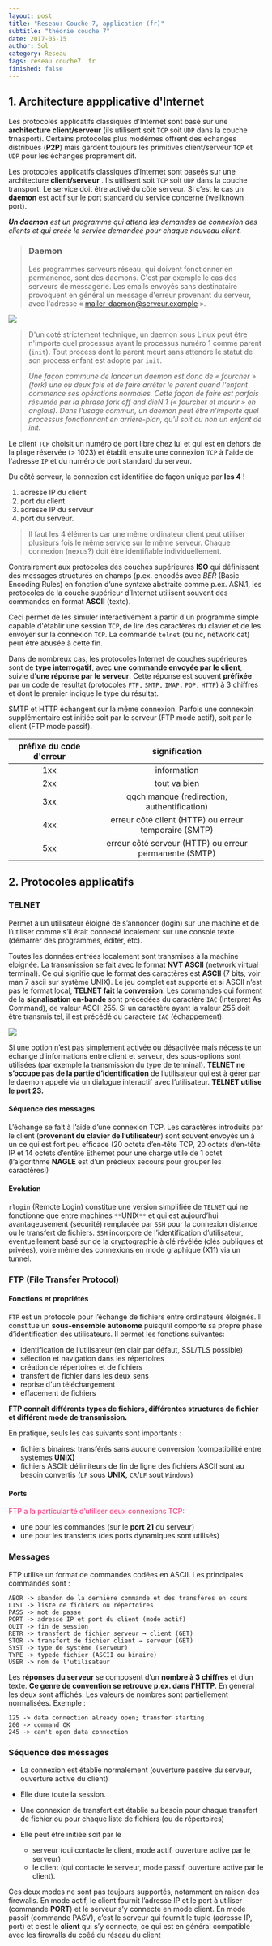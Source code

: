 ```yaml
---
layout: post
title: "Reseau: Couche 7, application (fr)"
subtitle: "théorie couche 7"
date: 2017-05-15
author: Sol
category: Reseau
tags: reseau couche7  fr
finished: false
---
```


## 1. Architecture appplicative d'Internet

Les protocoles applicatifs classiques d'Internet sont basé sur une **architecture client/serveur** (ils utilisent soit `TCP` soit `UDP` dans la couche trnasport). Certains protocoles plus modèrnes offrent des échanges distribués (**P2P**) mais gardent toujours les primitives client/serveur `TCP` et `UDP` pour les échanges proprement dit.

Les protocoles applicatifs classiques d’Internet sont baseés sur une architecture **client/serveur** . Ils utilisent soit `TCP` soit `UDP` dans la couche transport. Le service doit être activé du côté serveur. Si c’est le cas un **daemon** est actif sur le port standard du service concerné (wellknown port). 

_**Un daemon** est un programme qui attend les demandes de connexion des clients et qui creée le service demandeé pour chaque nouveau client._


>### Daemon
>
>Les programmes serveurs réseau, qui doivent fonctionner en permanence, sont des daemons. C'est par exemple le cas des serveurs de messagerie. Les emails envoyés sans destinataire provoquent en général un message d'erreur provenant du serveur, avec l'adresse « mailer-daemon@serveur.exemple ».  

[<a href="/00illustrations/re_couche7/daemon.png"><img src="/00illustrations/re_couche7/daemon.png"></a>]()


>D'un coté strictement technique, un daemon sous Linux peut être n'importe quel processus ayant le processus numéro 1 comme parent (`init`). Tout process dont le parent meurt sans attendre le statut de son process enfant est adopte par `init`.
>
>_Une façon commune de lancer un daemon est donc de « fourcher » (fork) une ou deux fois et de faire arrêter le parent quand l'enfant commence ses opérations normales. Cette façon de faire est parfois résumée par la phrase fork off and dieN 1 (« fourcher et mourir » en anglais). Dans l'usage commun, un daemon peut être n'importe quel processus fonctionnant en arrière-plan, qu'il soit ou non un enfant de init._

Le client `TCP` choisit un numéro de port libre chez lui et qui est en dehors de la plage réservée (> 1023) et établit ensuite une connexion `TCP` à l'aide de l'adresse `IP` et du numéro de port standard du serveur.

Du côté serveur, la connexion est identifiée de façon unique par **les 4** !

1. adresse IP du client
2. port du client
3. adresse IP du serveur 
4. port du serveur.

> Il faut les 4 éléments car une même ordinateur client peut utiliser plusieurs fois le même service sur le même serveur. Chaque connexion (nexus?) doit être identifiable individuellement.


Contrairement aux protocoles des couches supérieures **ISO** qui définissent des messages structurés en champs (p.ex. encodés avec _BER_ (Basic Encoding Rules) en fonction d’une syntaxe abstraite comme p.ex. ASN.1, les protocoles de la couche supérieur d’Internet utilisent souvent des commandes en format **ASCII** (texte). 

Ceci permet de les simuler interactivement à partir d'un programme simple capable d'établir une session `TCP`, de lire des caractères du clavier et de les envoyer sur la connexion `TCP`. La commande `telnet` (ou nc, network cat) peut être abusée à cette fin.

Dans de nombreux cas, les protocoles Internet de couches supérieures sont de **type interrogatif**, avec **une commande envoyée par le client**, suivie d'**une réponse par le serveur**. Cette réponse est souvent **préfixée** par un code de résultat (protocoles `FTP,` `SMTP,` `IMAP,` `POP,` `HTTP`) à 3 chiffres et dont le premier indique le type du résultat. 

SMTP et HTTP échangent sur la même connexion. Parfois une connexoin supplémentaire est initiée soit par le serveur (FTP mode actif), soit par le client (FTP mode passif).

| préfixe du code d'erreur | signification |
| :-: | :-: |
| 1xx | information |
| 2xx | tout va bien |
| 3xx | qqch manque (redirection, authentification) |
| 4xx | erreur côté client (HTTP) ou erreur temporaire (SMTP) |
| 5xx | erreur côté serveur (HTTP) ou erreur permanente (SMTP) |

## 2. Protocoles applicatifs

### TELNET

Permet à un utilisateur éloigné de s’annoncer (login) sur une machine et de l’utiliser comme s’il était connecté localement sur une console texte (démarrer des programmes, éditer, etc). 

Toutes les données entrées localement sont transmises à la machine éloignée. La transmission se fait avec le format **NVT ASCII** (network virtual terminal). Ce qui signifie que le format des caractères est **ASCII** (7 bits, voir man 7 ascii sur système UNIX). Le jeu complet est supporté et si ASCII n’est pas le format local, **TELNET fait la conversion**. Les commandes qui forment de la **signalisation en-bande** sont précédées du caractère `IAC` (Interpret As Command), de valeur ASCII 255. Si un caractère ayant la valeur 255 doit être transmis tel, il est précédé du caractère `IAC` (échappement).

[<a href="/00illustrations/re_couche7/telnet.png"><img src="/00illustrations/re_couche7/telnet.png"></a>]()

Si une option n’est pas simplement activée ou désactivée mais nécessite un échange d’informations entre client et serveur, des sous-options sont utilisées (par exemple la transmission du type de terminal). **TELNET ne s’occupe pas de la partie d’identification** de l’utilisateur qui est à gérer par le daemon appelé via un dialogue interactif avec l’utilisateur. **TELNET utilise le port 23.**

#### Séquence des messages
L’échange se fait à l’aide d’une connexion TCP. Les caractères introduits par le client (**provenant du clavier de l’utilisateur**) sont souvent envoyés un à un ce qui est fort peu efficace (20 octets d’en-tête TCP, 20 octets d’en-tête IP et 14 octets d’entête Ethernet pour une charge utile de 1 octet (l’algorithme **NAGLE** est d’un précieux secours pour grouper les caractères!)

#### Evolution

`rlogin` (Remote Login) constitue une version simplifiée de `TELNET` qui ne fonctionne que entre machines `**`UNIX`**` et qui est aujourd’hui avantageusement  (sécurité) remplacée par `SSH` pour la connexion distance ou le transfert de fichiers. `SSH` incorpore de l’identification d’utilisateur, éventuellement basé sur de la cryptographie à clé révélée (clés publiques et privées), voire même des connexions en mode graphique (X11) via un tunnel.

### FTP (File Transfer Protocol)

#### Fonctions et propriétés
`FTP` est un protocole pour l’échange de fichiers entre ordinateurs éloignés. Il constitue un **sous-ensemble autonome** puisqu’il comporte sa propre phase d’identification des utilisateurs. Il permet les fonctions suivantes: 

* identification de l’utilisateur (en clair par défaut, SSL/TLS possible) 
* sélection et navigation dans les répertoires 
* création de répertoires et de fichiers 
* transfert de fichier dans les deux sens
* reprise d'un téléchargement
* effacement de fichiers 

**FTP connaît différents types de fichiers, différentes structures de fichier et différent mode de transmission.** 

En pratique, seuls les cas suivants sont importants :

* fichiers binaires: transférés sans aucune conversion (compatibilité entre systèmes **UNIX)** 
* fichiers ASCII: délimiteurs de fin de ligne des fichiers ASCII sont au besoin convertis (`LF` sous **UNIX,** `CR`/`LF` sout `Windows`)

#### Ports
<span style="color:#F92672">FTP a la particularité d’utiliser deux connexions TCP: </span>

* une pour les commandes (sur le **port 21** du serveur) 
* une pour les transferts (des ports dynamiques sont utilisés)

### Messages
FTP utilise un format de commandes codées en ASCII. Les principales commandes sont :

```
ABOR -> abandon de la dernière commande et des transfères en cours 
LIST -> liste de fichiers ou répertoires 
PASS -> mot de passe 
PORT -> adresse IP et port du client (mode actif) 
QUIT -> fin de session 
RETR -> transfert de fichier serveur → client (GET) 
STOR -> transfert de fichier client → serveur (GET) 
SYST -> type de système (serveur) 
TYPE -> typede fichier (ASCII ou binaire) 
USER -> nom de l'utilisateur
```
Les **réponses du serveur** se composent d’un **nombre à 3 chiffres** et d’un texte. **Ce genre de convention se retrouve p.ex. dans l’HTTP**. En général les deux sont affichés. Les valeurs de nombres sont partiellement normalisées. Exemple :

```
125 -> data connection already open; transfer starting
200 -> command OK
245 -> can't open data connection
```

### Séquence des messages

* La connexion est établie normalement (ouverture passive du serveur, ouverture active du client) 
* Elle dure toute la session. 
* Une connexion de transfert est établie au besoin pour chaque transfert de fichier ou pour chaque liste de fichiers (ou de répertoires)

* Elle peut être initiée soit par le
    * serveur (qui contacte le client, mode actif, ouverture active par le serveur)
    * le client (qui contacte le serveur, mode passif, ouverture active par le client). 

Ces deux modes ne sont pas toujours supportés, notamment en raison des firewalls. En mode actif, le client fournit l’adresse IP et le port à utiliser (commande **PORT**) et le serveur s’y connecte en mode client. En mode passif (commande PASV), c’est le serveur qui fournit le tuple (adresse IP, port) et c’est le **client** qui s’y connecte, ce qui est en général compatible avec les firewalls du coêé du réseau du client